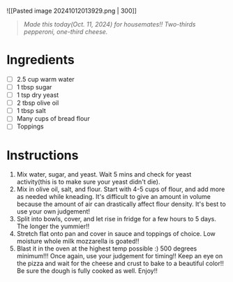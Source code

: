 ![[Pasted image 20241012013929.png | 300]]  
> *Made this today(Oct. 11, 2024) for housemates!! Two-thirds pepperoni, one-third cheese.*
# Ingredients
- [ ] 2.5 cup warm water
- [ ] 1 tbsp sugar
- [ ] 1 tsp dry yeast
- [ ] 2 tbsp olive oil
- [ ] 1 tbsp salt
- [ ] Many cups of bread flour
- [ ] Toppings
# Instructions
1. Mix water, sugar, and yeast. Wait 5 mins and check for yeast activity(this is to make sure your yeast didn't die).
2. Mix in olive oil, salt, and flour. Start with 4-5 cups of flour, and add more as needed while kneading. It's difficult to give an amount in volume because the amount of air can drastically affect flour density. It's best to use your own judgement!
3. Split into bowls, cover, and let rise in fridge for a few hours to 5 days. The longer the yummier!!
4. Stretch flat onto pan and cover in sauce and toppings of choice. Low moisture whole milk mozzarella is goated!!
5. Blast it in the oven at the highest temp possible :) 500 degrees minimum!!! Once again, use your judgement for timing!! Keep an eye on the pizza and wait for the cheese and crust to bake to a beautiful color!! Be sure the dough is fully cooked as well. Enjoy!! 